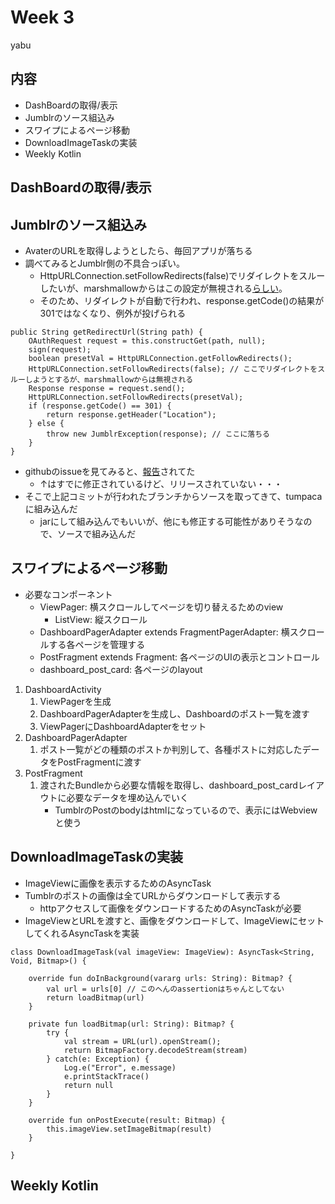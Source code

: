 # Week 3
yabu
## 内容
- DashBoardの取得/表示
- Jumblrのソース組込み
- スワイプによるページ移動
- DownloadImageTaskの実装
- Weekly Kotlin

## DashBoardの取得/表示

## Jumblrのソース組込み
- AvaterのURLを取得しようとしたら、毎回アプリが落ちる
- 調べてみるとJumblr側の不具合っぽい。
    - HttpURLConnection.setFollowRedirects(false)でリダイレクトをスルーしたいが、marshmallowからはこの設定が無視される[らしい](https://code.google.com/p/android/issues/detail?id=194495)。
    - そのため、リダイレクトが自動で行われ、response.getCode()の結果が301ではなくなり、例外が投げられる

```
public String getRedirectUrl(String path) {
    OAuthRequest request = this.constructGet(path, null);
    sign(request);
    boolean presetVal = HttpURLConnection.getFollowRedirects();
    HttpURLConnection.setFollowRedirects(false); // ここでリダイレクトをスルーしようとするが、marshmallowからは無視される
    Response response = request.send();
    HttpURLConnection.setFollowRedirects(presetVal);
    if (response.getCode() == 301) {
        return response.getHeader("Location");
    } else {
        throw new JumblrException(response); // ここに落ちる
    }
}
```
- githubのissueを見てみると、[報告](https://github.com/tumblr/jumblr/issues/94)されてた
    - ↑はすでに修正されているけど、リリースされていない・・・
- そこで上記コミットが行われたブランチからソースを取ってきて、tumpacaに組み込んだ
    - jarにして組み込んでもいいが、他にも修正する可能性がありそうなので、ソースで組み込んだ

## スワイプによるページ移動
- 必要なコンポーネント
    - ViewPager: 横スクロールしてページを切り替えるためのview
        - ListView: 縦スクロール
    - DashboardPagerAdapter extends FragmentPagerAdapter: 横スクロールする各ページを管理する
    - PostFragment extends Fragment: 各ページのUIの表示とコントロール
    - dashboard_post_card: 各ページのlayout

1. DashboardActivity
    1. ViewPagerを生成
    2. DashboardPagerAdapterを生成し、Dashboardのポスト一覧を渡す
    3. ViewPagerにDashboardAdapterをセット
2. DashboardPagerAdapter
    1. ポスト一覧がどの種類のポストか判別して、各種ポストに対応したデータをPostFragmentに渡す
3. PostFragment
    1. 渡されたBundleから必要な情報を取得し、dashboard_post_cardレイアウトに必要なデータを埋め込んでいく
        - TumblrのPostのbodyはhtmlになっているので、表示にはWebviewと使う
        
## DownloadImageTaskの実装
- ImageViewに画像を表示するためのAsyncTask
- Tumblrのポストの画像は全てURLからダウンロードして表示する
    - httpアクセスして画像をダウンロードするためのAsyncTaskが必要
- ImageViewとURLを渡すと、画像をダウンロードして、ImageViewにセットしてくれるAsyncTaskを実装

```
class DownloadImageTask(val imageView: ImageView): AsyncTask<String, Void, Bitmap>() {

    override fun doInBackground(vararg urls: String): Bitmap? {
        val url = urls[0] // このへんのassertionはちゃんとしてない
        return loadBitmap(url)
    }

    private fun loadBitmap(url: String): Bitmap? {
        try {
            val stream = URL(url).openStream();
            return BitmapFactory.decodeStream(stream)
        } catch(e: Exception) {
            Log.e("Error", e.message)
            e.printStackTrace()
            return null
        }
    }

    override fun onPostExecute(result: Bitmap) {
        this.imageView.setImageBitmap(result)
    }

}
```

## Weekly Kotlin
